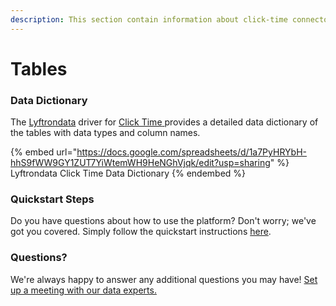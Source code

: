 ```yaml
---
description: This section contain information about click-time connector tables information
---
```


# Tables

### Data Dictionary

The [Lyftrondata](https://www.lyftrondata.com/) driver for [Click Time](https://www.lyftrondata.com/integration/click-time/)[ ](https://www.lyftrondata.com/integration/click-time/)provides a detailed data dictionary of the tables with data types and column names.

{% embed url="https://docs.google.com/spreadsheets/d/1a7PyHRYbH-hhS9fWW9GY1ZUT7YiWtemWH9HeNGhVjqk/edit?usp=sharing" %}
Lyftrondata Click Time Data Dictionary
{% endembed %}

### Quickstart Steps

Do you have questions about how to use the platform? Don't worry; we've got you covered. Simply follow the quickstart instructions [here](../../../../quickstart-steps.md).

### Questions? <a href="#questions" id="questions"></a>

We're always happy to answer any additional questions you may have! [Set up a meeting with our data experts.](https://www.lyftrondata.com/book-a-meeting/)

